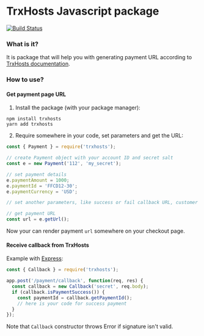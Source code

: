 # TrxHosts Javascript package

[![Build Status](https://travis-ci.com/trxhosts/paymentpage-sdk-js.svg?branch=main)](https://travis-ci.com/trxhosts/paymentpage-sdk-js)

### What is it?

It is package that will help you with generating payment URL according to 
[TrxHosts documentation](https://developers.trxhost.com/en/en_PP_Integration.html).

### How to use?

#### Get payment page URL

1. Install the package (with your package manager):
```shell
npm install trxhosts
yarn add trxhosts
```

2. Require somewhere in your code, set parameters and get the URL:
```javascript
const { Payment } = require('trxhosts');

// create Payment object with your account ID and secret salt
const e = new Payment('112', 'my_secret');

// set payment details 
e.paymentAmount = 1000;
e.paymentId = 'FFCD12-30';
e.paymentCurrency = 'USD';

// set another parameters, like success or fail callback URL, customer details, etc.

// get payment URL
const url = e.getUrl();
```

Now your can render payment `url` somewhere on your checkout page.

#### Receive callback from TrxHosts

Example with [Express](http://expressjs.com):
```javascript
const { Callback } = require('trxhosts');

app.post('/payment/callback', function(req, res) {
  const callback = new Callback('secret', req.body);
  if (callback.isPaymentSuccess()) {
    const paymentId = callback.getPaymentId();
    // here is your code for success payment
  }
});
```
Note that `Callback` constructor throws Error if signature isn't valid.
